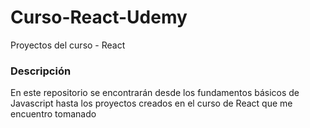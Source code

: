 # Curso-React-Udemy
Proyectos del curso - React

### Descripción

En este repositorio se encontrarán desde los fundamentos básicos de Javascript hasta los proyectos creados en el curso de React que me encuentro tomanado
